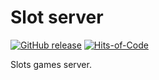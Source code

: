 
# Slot server

[![GitHub release](https://img.shields.io/github/v/release/schwarzlichtbezirk/slot-srv.svg)](https://github.com/schwarzlichtbezirk/slot-srv/releases/latest)
[![Hits-of-Code](https://hitsofcode.com/github/schwarzlichtbezirk/slot-srv?branch=main)](https://hitsofcode.com/github/schwarzlichtbezirk/slot-srv/view?branch=main)

Slots games server.
